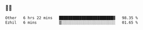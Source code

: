 ### 👨‍💻

<!--START_SECTION:waka-->

```txt
Other   6 hrs 22 mins   ████████████████████████▓   98.35 %
Ezhil   6 mins          ▒░░░░░░░░░░░░░░░░░░░░░░░░   01.65 %
```

<!--END_SECTION:waka-->
